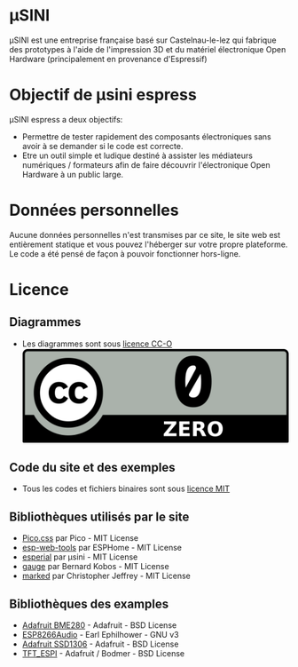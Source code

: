 # µSINI

µSINI est une entreprise française basé sur Castelnau-le-lez qui fabrique des prototypes à l'aide de l'impression 3D et du matériel électronique Open Hardware (principalement en provenance d'Espressif)

# Objectif de µsini espress

µSINI espress a deux objectifs:

* Permettre de tester rapidement des composants électroniques sans avoir à se demander si le code est correcte.
* Etre un outil simple et ludique destiné à assister les médiateurs numériques / formateurs afin de faire découvrir l'électronique Open Hardware à un public large.

# Données personnelles
Aucune données personnelles n'est transmises par ce site, le site web est entièrement statique et vous pouvez l'héberger sur votre propre plateforme.   
Le code a été pensé de façon à pouvoir fonctionner hors-ligne.

# Licence
## Diagrammes

* Les diagrammes sont sous [licence CC-O](https://fr.wikipedia.org/wiki/Licence_CC0)    
![Licence_CC0](md/CC_Zero_badge.svg.png)

## Code du site et des exemples
* Tous les codes et fichiers binaires sont sous [licence MIT](http://github.com/usini/espress)


## Bibliothèques utilisés par le site
* [Pico.css](https://picocss.com/) par Pico - MIT License
* [esp-web-tools](https://github.com/esphome/esp-web-tools) par ESPHome - MIT License
* [esperial](https://github.com/usini/esperial) par µsini - MIT License
* [gauge](https://github.com/bernii/gauge.js) par Bernard Kobos - MIT License
* [marked](https://github.com/markedjs/marked) par Christopher Jeffrey - MIT License

## Bibliothèques des examples
* [Adafruit BME280](https://github.com/adafruit/Adafruit_SSD1306) - Adafruit - BSD License
* [ESP8266Audio](https://github.com/earlephilhower/ESP8266Audio/blob/master/LICENSE) - Earl Ephilhower - GNU v3
* [Adafruit SSD1306](https://github.com/adafruit/Adafruit_SSD1306) - Adafruit - BSD License
* [TFT_ESPI](https://github.com/Bodmer/TFT_eSPI) - Adafruit / Bodmer - BSD License
